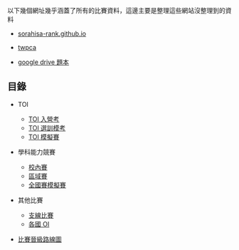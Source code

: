 以下幾個網址幾乎涵蓋了所有的比賽資料，這邊主要是整理這些網站沒整理到的資料

- [sorahisa-rank.github.io](https://sorahisa-rank.github.io/)

- [twpca](https://github.com/twpca)

- [google drive 題本](https://drive.google.com/drive/folders/1dqC9RmkRz-_Tb6EaRLmR3B0V-V6bzhBy)

## 目錄

-  TOI
    - [TOI 入營考](/wiki/cp/contest/TOI)
    - [TOI 選訓模考](/wiki/cp/contest/TOI_M)
    - [TOI 模擬賽](/wiki/cp/contest/TOI_mock)


- 學科能力競賽
    - [校內賽](/wiki/cp/contest/school)
    - [區域賽](/wiki/cp/contest/regional)
    - [全國賽模擬賽](/wiki/cp/contest/nhspc_mock)

- 其他比賽
    - [支線比賽](/wiki/cp/contest/other)
    - [各國 OI](/wiki/cp/contest/OI)

- [比賽晉級路線圖](/wiki/cp/contest/path)
